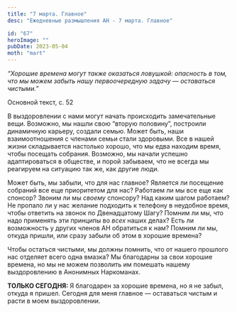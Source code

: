 ```yaml
---
title: "7 марта. Главное"
desc: "Ежедневные размышления АН - 7 марта. Главное"

id: "67"
heroImage: ""
pubDate: 2023-05-04
moth: "mart"
---
```


_“Хорошие времена могут также оказаться ловушкой: опасность в том, что мы
можем забыть нашу первоочередную задачу — оставаться чистыми.”_

Основной текст, с. 52

В выздоровлении с нами могут начать происходить замечательные вещи. Возможно,
мы нашли свою “вторую половину”, построили динамичную карьеру, создали семью.
Может быть, наши взаимоотношения с членами семьи стали здоровыми. Все в нашей
жизни складывается настолько хорошо, что мы едва находим время, чтобы посещать
собрания. Возможно, мы начали успешно адаптироваться в обществе, и порой
забываем, что не всегда мы реагируем на ситуацию так же, как другие люди.

Может быть, мы забыли, что для нас главное? Является ли посещение собраний все
еще приоритетом для нас? Работаем ли мы все еще как спонсор? Звоним ли мы
_своему_ спонсору? Над каким шагом работаем? Не пропало ли у нас желание
подходить к телефону в неудобное время, чтобы ответить на звонок по
Двенадцатому Шагу? Помним ли мы, что надо применять эти принципы во _всех_
наших делах? Есть ли возможность у других членов АН обратиться к нам? Помним
ли мы, откуда пришли, или сразу забыли об этом в хорошие времена?

Чтобы остаться чистыми, мы должны помнить, что от нашего прошлого нас отделяет
всего одна вмазка? Мы благодарны за свои хорошие времена, но мы не можем
позволить им помешать нашему выздоровлению в Анонимных Наркоманах.

**ТОЛЬКО СЕГОДНЯ:** Я благодарен за хорошие времена, но я не забыл, откуда я
пришел. Сегодня для меня главное — оставаться чистым и расти в моем
выздоровлении.
